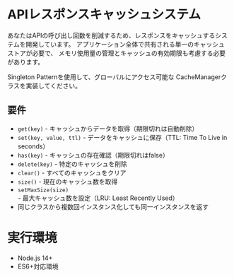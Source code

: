 # APIレスポンスキャッシュシステム

あなたはAPIの呼び出し回数を削減するため、レスポンスをキャッシュするシステムを開発しています。
アプリケーション全体で共有される単一のキャッシュストアが必要で、
メモリ使用量の管理とキャッシュの有効期限も考慮する必要があります。

Singleton Patternを使用して、グローバルにアクセス可能な
CacheManagerクラスを実装してください。

## 要件
- `get(key)` - キャッシュからデータを取得（期限切れは自動削除）
- `set(key, value, ttl)` - データをキャッシュに保存（TTL: Time To Live in seconds）
- `has(key)` - キャッシュの存在確認（期限切れはfalse）
- `delete(key)` - 特定のキャッシュを削除
- `clear()` - すべてのキャッシュをクリア
- `size()` - 現在のキャッシュ数を取得
- `setMaxSize(size)` - 最大キャッシュ数を設定（LRU: Least Recently Used）
- 同じクラスから複数回インスタンス化しても同一インスタンスを返す

# 実行環境
- Node.js 14+
- ES6+対応環境